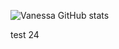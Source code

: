 ![Vanessa GitHub stats](https://github-readme-stats.vercel.app/api?username=vfaconi&theme=dark&show_icons=true)

test 24


